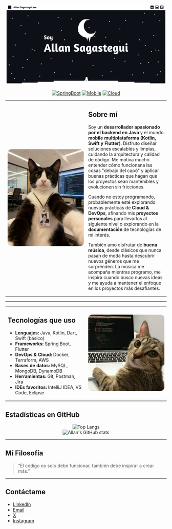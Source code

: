 <div align="center">

<img src="/assets/banner_allan.png"/>

[![SpringBoot](https://img.shields.io/badge/Backend-SpringBoot-6DB33F?style=for-the-badge&logo=spring-boot&logoColor=white)](https://spring.io/projects/spring-boot) 
[![Mobile](https://img.shields.io/badge/Mobile-Android-3DDC84?style=for-the-badge&logo=android&logoColor=white)](https://developer.android.com/) 
[![Cloud](https://img.shields.io/badge/Cloud-AWS-232F3E?style=for-the-badge&logo=amazon-aws&logoColor=white)](https://aws.amazon.com/)  

</div>  

<table>
  <tr>
    <td width="50%">
      <img src="/assets/img_main.jpeg" alt="Sobre mí" style="width:100%; border-radius:12px;">
    </td>
    <td width="50%">
      <h2>Sobre mí</h2>
      <p>
        Soy un <strong>desarrollador apasionado por el backend en Java</strong> y el mundo 
        <strong>mobile multiplataforma (Kotlin, Swift y Flutter)</strong>.  
        Disfruto diseñar soluciones escalables y limpias, cuidando la arquitectura y calidad de código. Me motiva mucho entender cómo funcionana las cosas "debajo del capó" y aplicar buenas prácticas que hagan que los proyectos sean mantenibles y evolucionen sin fricciones. 
      </p>
      <p>
        Cuando no estoy programando, probablemente esté explorando nuevas prácticas de 
        <strong>Cloud & DevOps</strong>, afinando mis <strong>proyectos personales</strong> para llevarlos al siguiente nivel o explorando en la <strong>documentación</strong> de tecnologías de mi interés.
      </p>
      <p>
        También amo disfrutar de <strong>buena música</strong>, desde clásicos que nunca pasan de moda hasta descubrir nuevos géneros que me sorprenden. 
        La música me acompaña mientras programo, me inspira cuando busco nuevas ideas y me ayuda a mantener el enfoque en los proyectos más desafiantes.
      </p>
    </td>
  </tr>
</table>

---

<table>
  <tr>
    <td width="50%">
      <h2>Tecnologías que uso</h2>
      <ul>
        <li><strong>Lenguajes:</strong> Java, Kotlin, Dart, Swift (básico)</li>
        <li><strong>Frameworks:</strong> Spring Boot, Flutter</li>
        <li><strong>DevOps & Cloud:</strong> Docker, Terraform, AWS</li>
        <li><strong>Bases de datos:</strong> MySQL, MongoDB, DynamoDB</li>
        <li><strong>Herramientas:</strong> Git, Postman, Jira</li>
        <li><strong>IDEs favoritos:</strong> IntelliJ IDEA, VS Code, Eclipse</li>
      </ul>
    </td>
    <td width="50%">
      <img src="/assets/img2.jpeg" alt="Tecnologías" style="width:100%; border-radius:12px;">
    </td>
  </tr>
</table>


## Estadísticas en GitHub  
<div align="center">

![Top Langs](https://github-readme-stats.vercel.app/api/top-langs/?username=AllanSagastegui&layout=compact&theme=tokyonight&hide_border=true)  
![Allan's GitHub stats](https://github-readme-stats.vercel.app/api?username=AllanSagastegui&show_icons=true&theme=tokyonight&hide_border=true)  

</div>  

---

## Mí Filosofía  
> “El código no solo debe funcionar, también debe inspirar a crear más.”  

---

## Contáctame  
- [LinkedIn](https://www.linkedin.com/in/allan-sagastegui)
- [Email](mailto:sagasteguiherradaa@gmail.com)
- [X](https://x.com/AllxnSxh?t=bLNPo7xBI6CgFVNz5fjgFg&s=08)
- [Instagram](https://www.instagram.com/_ask.dev/)